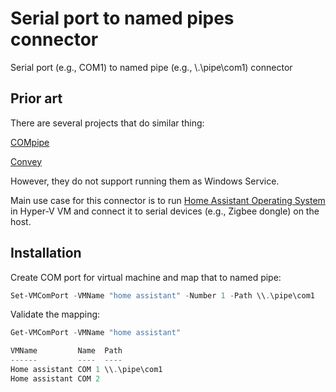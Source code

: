 # Serial port to named pipes connector

Serial port (e.g., COM1) to named pipe (e.g., \\.\pipe\com1) connector

## Prior art

There are several projects that do similar thing:

[COMpipe](https://github.com/tdhoward/COMpipe)

[Convey](https://github.com/weltling/convey)

However, they do not support running them as Windows Service.

Main use case for this connector is to run
[Home Assistant Operating System](https://www.home-assistant.io/installation/windows)
in Hyper-V VM and connect it to serial devices (e.g., Zigbee dongle) on the host.

## Installation

Create COM port for virtual machine and map that to named pipe:

```powershell
Set-VMComPort -VMName "home assistant" -Number 1 -Path \\.\pipe\com1
```

Validate the mapping:

```powershell
Get-VMComPort -VMName "home assistant"

VMName         Name  Path
------         ----  ----
Home assistant COM 1 \\.\pipe\com1
Home assistant COM 2
```
